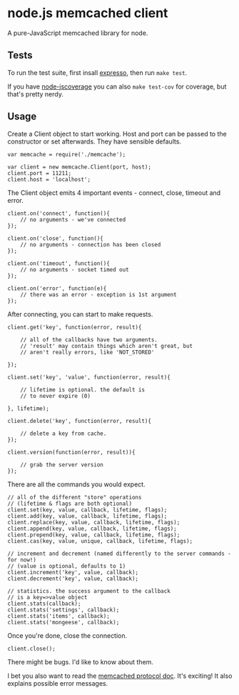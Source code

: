 node.js memcached client
========================

A pure-JavaScript memcached library for node.


Tests
-----

To run the test suite, first insall <a href="http://github.com/visionmedia/expresso">expresso</a>,
then run <code>make test</code>.

If you have <a href="http://github.com/visionmedia/node-jscoverage">node-jscoverage</a> you can
also <code>make test-cov</code> for coverage, but that's pretty nerdy.


Usage
-----

Create a Client object to start working.
Host and port can be passed to the constructor or set afterwards.
They have sensible defaults.

	var memcache = require('./memcache');

	var client = new memcache.Client(port, host);
	client.port = 11211;
	client.host = 'localhost';

The Client object emits 4 important events - connect, close, timeout and error.

	client.on('connect', function(){
		// no arguments - we've connected
	});

	client.on('close', function(){
		// no arguments - connection has been closed
	});

	client.on('timeout', function(){
		// no arguments - socket timed out
	});

	client.on('error', function(e){
		// there was an error - exception is 1st argument
	});

After connecting, you can start to make requests.

	client.get('key', function(error, result){

		// all of the callbacks have two arguments.
		// 'result' may contain things which aren't great, but
		// aren't really errors, like 'NOT_STORED'

	});

	client.set('key', 'value', function(error, result){

		// lifetime is optional. the default is
		// to never expire (0)

	}, lifetime);

	client.delete('key', function(error, result){

		// delete a key from cache.
	});

	client.version(function(error, result)){

		// grab the server version
	});


There are all the commands you would expect.

	// all of the different "store" operations
	// (lifetime & flags are both optional)
	client.set(key, value, callback, lifetime, flags);
	client.add(key, value, callback, lifetime, flags);
	client.replace(key, value, callback, lifetime, flags);
	client.append(key, value, callback, lifetime, flags);
	client.prepend(key, value, callback, lifetime, flags);
	client.cas(key, value, unique, callback, lifetime, flags);

	// increment and decrement (named differently to the server commands - for now!)
	// (value is optional, defaults to 1)
	client.increment('key', value, callback);
	client.decrement('key', value, callback);

	// statistics. the success argument to the callback
	// is a key=>value object
	client.stats(callback);
	client.stats('settings', callback);
	client.stats('items', callback);
	client.stats('mongeese', callback);

Once you're done, close the connection.

	client.close();

There might be bugs. I'd like to know about them.

I bet you also want to read the <a href="http://github.com/memcached/memcached/blob/master/doc/protocol.txt">memcached 
protocol doc</a>. It's exciting! It also explains possible error messages.
